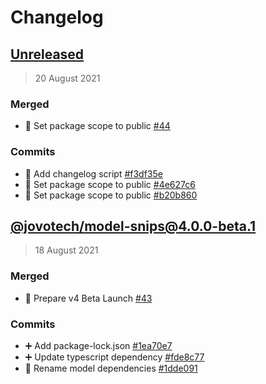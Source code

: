 # Changelog

## [Unreleased](https://github.com/jovotech/jovo-model/compare/@jovotech/model-snips@4.0.0-beta.1...HEAD)

> 20 August 2021

### Merged
- 🐛 Set package scope to public [#44](https://github.com/jovotech/jovo-model/pull/44)

### Commits 
- :hammer: Add changelog script [#f3df35e](https://github.com/jovotech/jovo-model/commit/f3df35e832c43c44dda2393d8177fff3858f68ef)
- :bug: Set package scope to public [#4e627c6](https://github.com/jovotech/jovo-model/commit/4e627c647ec25700285c46ed0b80eea8be6669e3)
- :bug: Set package scope to public [#b20b860](https://github.com/jovotech/jovo-model/commit/b20b86097fdb231cfd5c7c4555a1c102794f2ab3)

## [@jovotech/model-snips@4.0.0-beta.1](https://github.com/jovotech/jovo-model/compare/@jovotech/model-snips@4.0.0-beta.0...@jovotech/model-snips@4.0.0-beta.1)

> 18 August 2021

### Merged
- 🚀 Prepare v4 Beta Launch [#43](https://github.com/jovotech/jovo-model/pull/43)

### Commits 
- :heavy_plus_sign: Add package-lock.json [#1ea70e7](https://github.com/jovotech/jovo-model/commit/1ea70e7c7dd6a31e55275d69554855e72a0f995d)
- :heavy_plus_sign: Update typescript dependency [#fde8c77](https://github.com/jovotech/jovo-model/commit/fde8c77ce66d872e2896a3a3611f9a7e08695917)
- :truck: Rename model dependencies [#1dde091](https://github.com/jovotech/jovo-model/commit/1dde09148531f9aef923711eeb7e433d45777276)
